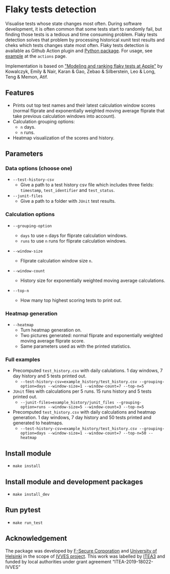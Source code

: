 # Flaky tests detection
Visualise tests whose state changes most often. During software development, it is often common that some tests start to randomly fail,
but finding those tests is a tedious and time consuming problem. Flaky tests detection solves that problem by processing historical xunit test
results and cheks which tests changes state most often. Flaky tests detection is available as Github Action plugin and
[Python package](https://pypi.org/project/flaky-tests-detection/). For usage, see [example](https://github.com/F-Secure/flaky-test-ci)
at the `actions` page.

Implementation is based on ["Modeling and ranking flaky tests at Apple"](https://dl.acm.org/doi/10.1145/3377813.3381370) by Kowalczyk, Emily & Nair, Karan & Gao, Zebao & Silberstein, Leo & Long, Teng & Memon, Atif.

## Features

* Prints out top test names and their latest calculation window scores (normal fliprate and exponentially weighted moving average fliprate that take previous calculation windows into account).
* Calculation grouping options:
  * `n` days.
  * `n` runs.
* Heatmap visualization of the scores and history.
  
## Parameters

### Data options (choose one)

* `--test-history-csv`
  * Give a path to a test history csv file which includes three fields: `timestamp`, `test_identifier` and `test_status`.
* `--junit-files`
  * Give a path to a folder with `JUnit` test results.
  
### Calculation options

* `--grouping-option`
  * `days` to use `n` days for fliprate calculation windows.
  * `runs` to use `n` runs for fliprate calculation windows.
  
* `--window-size`
  * Fliprate calculation window size `n`.
  
* `--window-count`
  * History size for exponentially weighted moving average calculations.
  
* `--top-n`
  * How many top highest scoring tests to print out.
### Heatmap generation
* `--heatmap`
  * Turn heatmap generation on.
  * Two pictures generated: normal fliprate and exponentially weighted moving average fliprate score.
  * Same parameters used as with the printed statistics.
  
### Full examples

* Precomputed `test_history.csv` with daily calulations. 1 day windows, 7 day history and 5 tests printed out.
  * `--test-history-csv=example_history/test_history.csv --grouping-option=days --window-size=1 --window-count=7 --top-n=5`
* `JUnit` files with calculations per 5 runs. 15 runs history and 5 tests printed out.
  * `--junit-files=example_history/junit_files --grouping-option=runs --window-size=5 --window-count=3 --top-n=5`
* Precomputed `test_history.csv` with daily calculations and heatmap generation. 1 day windows, 7 day history and 50 tests printed and generated to heatmaps.
  * `--test-history-csv=example_history/test_history.csv --grouping-option=days --window-size=1 --window-count=7 --top-n=50 --heatmap` 

## Install module

* `make install`

## Install module and development packages

* `make install_dev`

## Run pytest

* `make run_test`

## Acknowledgement

The package was developed by [F-Secure Corporation][f-secure] and [University of Helsinki][hy] in the scope of [IVVES project][ivves]. This work was labelled by [ITEA3][itea3] and funded by local authorities under grant agreement “ITEA-2019-18022-IVVES”

[ivves]: http://ivves.eu/
[itea3]: https://itea3.org/
[f-secure]: https://www.f-secure.com/en
[hy]: https://www.helsinki.fi/en/computer-science
